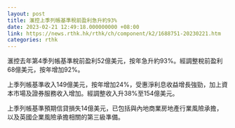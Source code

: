 ```yaml
---
layout: post
title: 滙控上季列帳基準稅前盈利急升約93%
date: 2023-02-21 12:49:18.000000000 +08:00
link: https://news.rthk.hk/rthk/ch/component/k2/1688751-20230221.htm
categories: rthk
---
```


滙控去年第4季列帳基準稅前盈利52億美元，按年急升約93%。經調整稅前盈利68億美元，按年增加92%。

上季列帳基準收入149億美元，按年增加24%，受惠淨利息收益增長強勁，加上資本市場及證券服務收入增加。經調整收入升38%至154億美元。

上季列帳基準預期信貸損失14億美元，已包括與內地商業房地產行業風險承擔，以及英國企業風險承擔相關的第三級準備。
